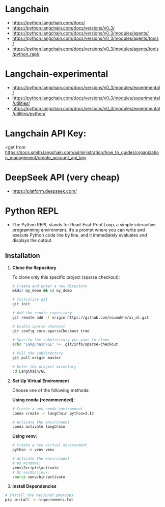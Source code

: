 # Langchain
- https://python.langchain.com/docs/
- https://python.langchain.com/docs/versions/v0_3/
- https://python.langchain.com/docs/versions/v0_3/modules/agents/
- https://python.langchain.com/docs/versions/v0_3/modules/agents/tools/
- https://python.langchain.com/docs/versions/v0_3/modules/agents/tools/python_repl/

# Langchain-experimental
- https://python.langchain.com/docs/versions/v0_3/modules/experimental/
- https://python.langchain.com/docs/versions/v0_3/modules/experimental/utilities/
- https://python.langchain.com/docs/versions/v0_3/modules/experimental/utilities/python/

# Langchain API Key:
<get from: https://docs.smith.langchain.com/administration/how_to_guides/organization_management/create_account_api_key


# DeepSeek API (very cheap)
- https://platform.deepseek.com/

# Python REPL
- The Python REPL stands for Read-Eval-Print Loop, a simple interactive programming environment. It’s a prompt where you can write and execute Python code line by line, and it immediately evaluates and displays the output.


## Installation

1. **Clone the Repository**

   To clone only this specific project (sparse checkout):
   ```bash
   # Create and enter a new directory
   mkdir my_demo && cd my_demo

   # Initialize git
   git init

   # Add the remote repository
   git remote add -f origin https://github.com/soumukhe/ai_ml.git

   # Enable sparse checkout
   git config core.sparseCheckout true

   # Specify the subdirectory you want to clone
   echo "LangChain/GL" >> .git/info/sparse-checkout

   # Pull the subdirectory
   git pull origin master

   # Enter the project directory
   cd LangChain/GL
   ```

2. **Set Up Virtual Environment**

   Choose one of the following methods:

   **Using conda (recommended)**:
   ```bash
   # Create a new conda environment
   conda create -n langChain python=3.12
   
   # Activate the environment
   conda activate langChain
   ```

   **Using venv**:
   ```bash
   # Create a new virtual environment
   python -m venv venv
   
   # Activate the environment
   # On Windows:
   venv\Scripts\activate
   # On macOS/Linux:
   source venv/bin/activate
   ```

3. **Install Dependencies**
```bash
# Install the required packages
pip install -r requirements.txt

